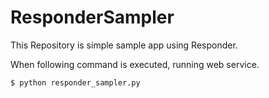 # ResponderSampler
This Repository is simple sample app using Responder.

When following command is executed, running web service.

```
$ python responder_sampler.py
```
